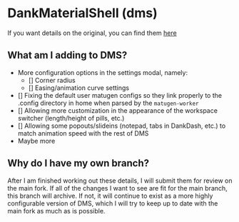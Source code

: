# DankMaterialShell (dms)

If you want details on the original, you can find them [here](https://github.com/AvengeMedia/DankMaterialShell)

## What am I adding to DMS?

- More configuration options in the settings modal, namely:
  - [] Corner radius
  - [] Easing/animation curve settings
- [] Fixing the default user matugen configs so they link properly to the .config directory in home when parsed by the `matugen-worker`
- [] Allowing more customization in the appearance of the workspace switcher (length/height of pills, etc.)
- [] Allowing some popouts/slideins (notepad, tabs in DankDash, etc.) to match animation speed with the rest of DMS
- Maybe more

## Why do I have my own branch?

After I am finished working out these details, I will submit them for review on the main fork. If all of the changes I want to see are fit for the main branch, this branch will archive. If not, it will continue to exist as a more highly configurable version of DMS, which I will try to keep up to date with the main fork as much as is possible.
